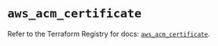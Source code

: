 # `aws_acm_certificate`

Refer to the Terraform Registry for docs: [`aws_acm_certificate`](https://registry.terraform.io/providers/hashicorp/aws/5.51.1/docs/resources/acm_certificate).
